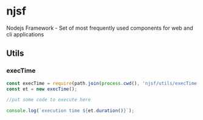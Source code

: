 # njsf
Nodejs Framework - Set of most frequently used components for web and cli applications


## Utils

### execTime

```js
const execTime = require(path.join(process.cwd(), 'njsf/utils/execTime'));
const et = new execTime();

//put some code to execute here

console.log(`execution time ${et.duration()}`);

```
